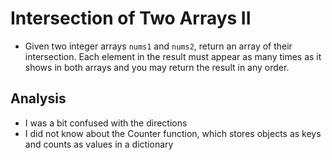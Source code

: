 # Intersection of Two Arrays II
- Given two integer arrays `nums1` and `nums2`, return an array of their intersection. Each element in the result must appear as many times as it shows in both arrays and you may return the result in any order.

## Analysis
- I was a bit confused with the directions
- I did not know about the Counter function, which stores objects as keys and counts as values in a dictionary
